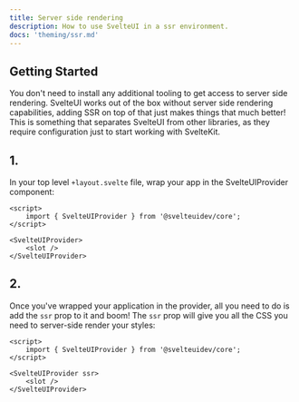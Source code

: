 ```yaml
---
title: Server side rendering
description: How to use SvelteUI in a ssr environment.
docs: 'theming/ssr.md'
---
```


<script>
    import { Preview } from '$lib/components'
    import { SvelteUIProvider } from "@svelteuidev/core";
    import { Prism } from "@svelteuidev/prism";

    const step1 = `
    <script>
        import { SvelteUIProvider } from '@svelteuidev/core';
    <\/script>

    <SvelteUIProvider>
        <slot />
    <\/SvelteUIProvider>
    `
    const step2 = `
    <script>
        import { SvelteUIProvider } from '@svelteuidev/core';
    <\/script>

    <SvelteUIProvider ssr>
        <slot />
    <\/SvelteUIProvider>
    `
</script>

## Getting Started

You don't need to install any additional tooling to get access to server side rendering. SvelteUI works out of the box without server side rendering capabilities, adding SSR on top of that just makes things that much better! This is something that separates SvelteUI from other libraries, as they require configuration just to start working with SvelteKit.

## 1.

In your top level `+layout.svelte` file, wrap your app in the SvelteUIProvider component:

```svelte
<script>
	import { SvelteUIProvider } from '@svelteuidev/core';
</script>

<SvelteUIProvider>
	<slot />
</SvelteUIProvider>
```

## 2.

Once you've wrapped your application in the provider, all you need to do is add the `ssr` prop to it and boom! The `ssr` prop will give you all the CSS you need to server-side render your styles:

```svelte
<script>
	import { SvelteUIProvider } from '@svelteuidev/core';
</script>

<SvelteUIProvider ssr>
	<slot />
</SvelteUIProvider>
```

<style>
  :global(article>*:nth-child(3)) {
    margin-top: 13rem !important;
  }
</style>
